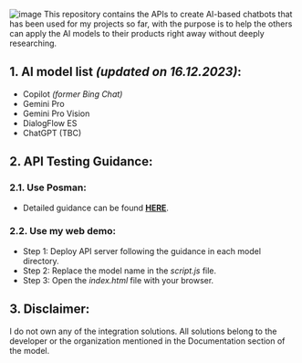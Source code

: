 ![image](https://i.imgur.com/aQYdqzj.png)
This repository contains the APIs to create AI-based chatbots that has been used for my projects so far, with the purpose is to help the others can apply the AI models to their products right away without deeply researching.

## 1. AI model list *(updated on 16.12.2023)*:
- Copilot *(former Bing Chat)*
- Gemini Pro
- Gemini Pro Vision
- DialogFlow ES
- ChatGPT (TBC)

## 2. API Testing Guidance:
### 2.1. Use Posman:
- Detailed guidance can be found [**HERE**](https://apidog.com/blog/how-to-use-postman-for-api-testing/).

### 2.2. Use my web demo:
- Step 1: Deploy API server following the guidance in each model directory.
- Step 2: Replace the model name in the *script.js* file.
- Step 3: Open the *index.html* file with your browser.

## 3. Disclaimer:
I do not own any of the integration solutions. All solutions belong to the developer or the organization mentioned in the Documentation section of the model.

